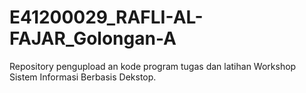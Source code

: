 # E41200029_RAFLI-AL-FAJAR_Golongan-A
Repository pengupload an kode program tugas dan latihan Workshop Sistem Informasi Berbasis Dekstop.
